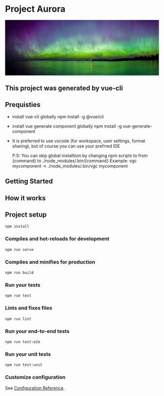 # Project Aurora

<img src='aurora.jpg' style='position:relative;margin:auto; display:table' />

## This project was generated by vue-cli

## Prequisties

-   install vue-cli globally
    npm install -g @vue/cli

-   install vue generate component globally
    npm install -g vue-generate-component

-   It is preferred to use vscode (for workspace, user settings, format sharing), but of course you can use your prefrred IDE

    P.S: You can skip global installtion by changing npm scripts to from {command} to ./node_modules/.bin/{command}
    Example: vgc mycomponent -> ./node_modules/.bin/vgc mycomponent

## Getting Started

## How it works

## Project setup

```
npm install
```

### Compiles and hot-reloads for development

```
npm run serve
```

### Compiles and minifies for production

```
npm run build
```

### Run your tests

```
npm run test
```

### Lints and fixes files

```
npm run lint
```

### Run your end-to-end tests

```
npm run test:e2e
```

### Run your unit tests

```
npm run test:unit
```

### Customize configuration

See [Configuration Reference](https://cli.vuejs.org/config/).
